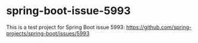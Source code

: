 # spring-boot-issue-5993

This is a test project for Spring Boot issue 5993: https://github.com/spring-projects/spring-boot/issues/5993
